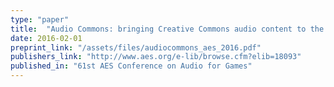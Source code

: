 ```yaml
---
type: "paper"
title:  "Audio Commons: bringing Creative Commons audio content to the creative industries"
date: 2016-02-01
preprint_link: "/assets/files/audiocommons_aes_2016.pdf"
publishers_link: "http://www.aes.org/e-lib/browse.cfm?elib=18093"
published_in: "61st AES Conference on Audio for Games"
---
```

